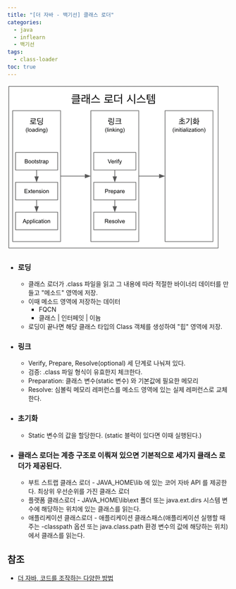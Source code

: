 ```yaml
---
title: "[더 자바 - 백기선] 클래스 로더"
categories:
  - java
  - inflearn
  - 백기선
tags:
  - class-loader
toc: true
---
```

<img src="../../../assets/images/inflearn/the-java/class-loader.png" alt="class-loader">  

- ### 로딩
    - 클래스 로더가 .class 파일을 읽고 그 내용에 따라 적절한 바이너리 데이터를 만들고 "메소드" 영역에 저장.
    - 이때 메소드 영역에 저장하는 데이터
        - FQCN
        - 클래스 | 인터페잇 | 이늄
    - 로딩이 끝나면 해당 클래스 타입의 Class 객체를 생성하여 "힙" 영역에 저장.
- ### 링크
    - Verify, Prepare, Resolve(optional) 세 단계로 나눠져 있다.
    - 검증: .class 파일 형식이 유효한지 체크한다.
    - Preparation: 클래스 변수(static 변수) 와 기본값에 필요한 메모리
    - Resolve: 심볼릭 메모리 레퍼런스를 메소드 영역에 있는 실제 레퍼런스로 교체한다.
- ### 초기화
    - Static 변수의 값을 할당한다. (static 블럭이 있다면 이때 실행된다.)
- ### 클래스 로더는 계층 구조로 이뤄져 있으면 기본적으로 세가지 클래스 로더가 제공된다.
    - 부트 스트랩 클래스 로더 - JAVA_HOME\lib 에 있는 코어 자바 API 를 제공한다. 최상위 우선순위를 가진 클래스 로더
    - 플랫폼 클래스로더 - JAVA_HOME\lib\ext 폴더 또는 java.ext.dirs 시스템 변수에 해당하는 위치에 있는 클래스를 읽는다.
    - 애플리케이션 클래스로더 - 애플리케이션 클래스패스(애플리케이션 실행할 때 주는 -classpath 옵션 또는 java.class.path 환경 변수의 값에 해당하는 위치)
      에서 클래스를 읽는다.

## 참조
- [더 자바, 코드를 조작하는 다양한 방법](https://www.inflearn.com/course/the-java-code-manipulation)
